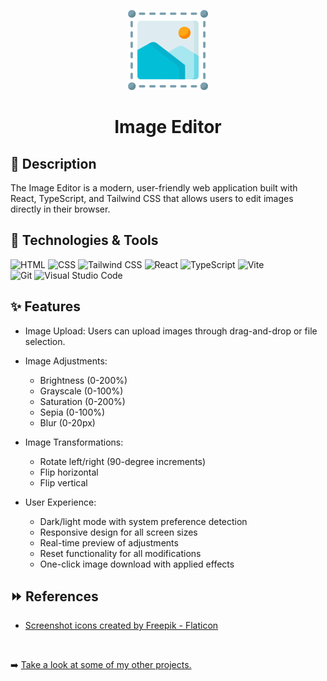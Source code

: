 <p align="center">
	<img src="https://github.com/cseri502/react-image-editor/blob/master/public/editor.png" width="128" title="Image Editor">
</p>

<h1 align="center">Image Editor</h1>

## 📒 Description

The Image Editor is a modern, user-friendly web application built with React, TypeScript, and Tailwind CSS that allows users to edit images directly in their browser.

## 🚀 Technologies & Tools

![HTML](https://img.shields.io/badge/HTML5-E34F26?style=for-the-badge&logo=html5&logoColor=white)
![CSS](https://img.shields.io/badge/CSS3-1572B6?style=for-the-badge&logo=css3&logoColor=white)
![Tailwind CSS](https://img.shields.io/badge/Tailwind_CSS-38B2AC?style=for-the-badge&logo=tailwind-css&logoColor=white)
![React](https://img.shields.io/badge/React-61DAFB?logo=react&logoColor=000&style=for-the-badge)
![TypeScript](https://img.shields.io/badge/typescript-%23007ACC.svg?style=for-the-badge&logo=typescript&logoColor=white)
![Vite](https://img.shields.io/badge/vite-%23646CFF.svg?style=for-the-badge&logo=vite&logoColor=white)
<br />
![Git](https://img.shields.io/badge/GIT-E44C30?style=for-the-badge&logo=git&logoColor=white)
![Visual Studio Code](https://img.shields.io/badge/Visual_Studio_Code-0078D4?style=for-the-badge&logo=visual%20studio%20code&logoColor=white)

## ✨ Features

- Image Upload: Users can upload images through drag-and-drop or file selection.

- Image Adjustments:
  - Brightness (0-200%)
  - Grayscale (0-100%)
  - Saturation (0-200%)
  - Sepia (0-100%)
  - Blur (0-20px)

- Image Transformations:
  - Rotate left/right (90-degree increments)
  - Flip horizontal
  - Flip vertical

- User Experience:

  - Dark/light mode with system preference detection
  - Responsive design for all screen sizes
  - Real-time preview of adjustments
  - Reset functionality for all modifications
  - One-click image download with applied effects

## ⏩ References
- [Screenshot icons created by Freepik - Flaticon](https://www.flaticon.com/free-icons/screenshot)

<br />

➡️ [Take a look at some of my other projects.](https://github.com/cseri502)
